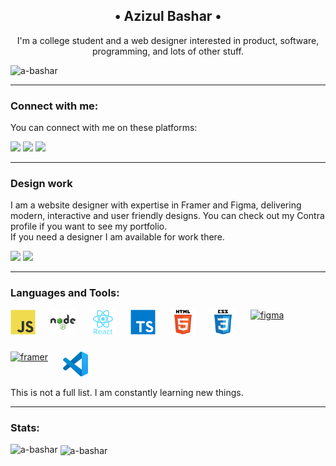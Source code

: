 <h2 align="center"> • Azizul Bashar • </h2>
<p align="center">I'm a college student and a web designer interested in product, software, programming, and lots of other stuff.</h3>

<p> <img src="https://komarev.com/ghpvc/?username=a-bashar&label=Profile%20views&color=0e75b6&style=flat" alt="a-bashar" /> </p>

-----

<h3 align="left">Connect with me:</h3>
<p>You can connect with me on these platforms:</p>
<p align="left">
  <a href="mailto:info.a.bashar@gmail.com"><img src="https://img.shields.io/badge/Gmail-D14836?style=for-the-badge&logo=gmail&logoColor=white"></a>
  <a href="https://twitter.com/bashar_ux"><img src="https://img.shields.io/badge/𝕏/Twitter-black.svg?style=for-the-badge&logo=Twitter&logoColor=white"></a>
  <a href="https://linkedin.com/in/azizul-bashar"><img src="https://img.shields.io/badge/LinkedIn-blue?logo=linkedin&logoColor=white&style=for-the-badge"></a>
</p>

-----

<h3 align="left">Design work</h3>
<p align="left">
  I am a website designer with expertise in Framer and Figma, delivering modern, interactive and user friendly designs. You can check out my Contra profile if you want to see my portfolio. <br> If you need a designer I am available for work there.
</p>
<p align="left">
  <a href="https://azizulbashar.contra.com"><img src="https://img.shields.io/badge/Portfolio-c8ccb1?style=for-the-badge"></a>
  <a href="https://contra.com/azizulbashar"><img src="https://img.shields.io/badge/Contra%20Profile-1b1b1c?style=for-the-badge&logo=contra&logoColor=white"></a>
</p>

-----

<h3 align="left">Languages and Tools:</h3>
<p align="left" style="display:flex; flex-wrap: wrap; gap: 1.5rem">
  <a href="https://developer.mozilla.org/en-US/docs/Web/JavaScript" target="_blank" rel="noreferrer">
     <img src="https://raw.githubusercontent.com/devicons/devicon/master/icons/javascript/javascript-original.svg" alt="javascript" width="40" height="40"/> 
  </a> 
  <a href="https://nodejs.org" target="_blank" rel="noreferrer">
     <img src="https://raw.githubusercontent.com/devicons/devicon/master/icons/nodejs/nodejs-original-wordmark.svg" alt="nodejs" width="40" height="40"/> 
  </a> 
  <a href="https://reactjs.org/" target="_blank" rel="noreferrer"> 
     <img src="https://raw.githubusercontent.com/devicons/devicon/master/icons/react/react-original-wordmark.svg" alt="react" width="40" height="40"/>
  </a> 
  <a href="https://www.typescriptlang.org/" target="_blank" rel="noreferrer">
     <img src="https://raw.githubusercontent.com/devicons/devicon/master/icons/typescript/typescript-original.svg" alt="typescript" width="40" height="40"/>
  </a>
  <a href="https://www.w3.org/html/" target="_blank" rel="noreferrer">
     <img src="https://raw.githubusercontent.com/devicons/devicon/master/icons/html5/html5-original-wordmark.svg" alt="html5" width="40" height="40"/>
  </a> 
  <a href="https://www.w3schools.com/css/" target="_blank" rel="noreferrer"> 
     <img src="https://raw.githubusercontent.com/devicons/devicon/master/icons/css3/css3-original-wordmark.svg" alt="css3" width="40" height="40"/> 
  </a> <a href="https://www.figma.com/" target="_blank" rel="noreferrer"> 
     <img src="https://www.vectorlogo.zone/logos/figma/figma-icon.svg" alt="figma" width="40" height="40"/> 
  </a> 
  <a href="https://www.framer.com/" target="_blank" rel="noreferrer"> 
     <img src="https://www.vectorlogo.zone/logos/framer/framer-icon.svg" alt="framer" width="40" height="40"/> 
  </a>
  <a href="https://code.visualstudio.com" target="_blank" rel="noreferrer">
    <img src="https://raw.githubusercontent.com/devicons/devicon/master/icons/vscode/vscode-original.svg" alt="vscode" width="40" height="40">
  </a>
</p>
<p>This is not a full list. I am constantly learning new things.</p>

-----
<h3>Stats:</h3>
<p><img align="left" src="https://github-readme-stats.vercel.app/api/top-langs?username=a-bashar&show_icons=true&locale=en&layout=compact" alt="a-bashar" /></p>

<p>&nbsp;<img align="center" src="https://github-readme-stats.vercel.app/api?username=a-bashar&show_icons=true&locale=en" alt="a-bashar" /></p>
